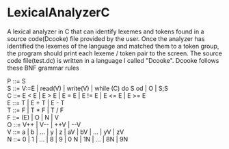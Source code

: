 # LexicalAnalyzerC
A lexical analyzer in C that can identify lexemes and tokens found in a source code(Dcooke) file provided by the user. Once the analyzer has identified the lexemes of the language and matched them to a token group, the program should print each lexeme / token pair to the screen. 
The source code file(test.dc) is written in a language I called "Dcooke".
Dcooke follows these BNF grammar rules

P ::= S <br>
S ::= V:=E | read(V) | write(V) | while (C) do S od | O | S;S   <br>
C ::= E < E | E > E | E = E | E != E | E <= E | E >= E  <br>
E ::= T | E + T | E - T <br>
T ::= F | T * F | T / F <br>
F ::= (E) | O | N | V   <br>
O ::= V++ | V-- | ++V | --V <br>
V ::= a | b | ... | y | z | aV | bV | ... | yV | zV <br>
N ::= 0 | 1 | ... | 8 | 9 | 0 N | 1N | ... | 8N | 9N <br>